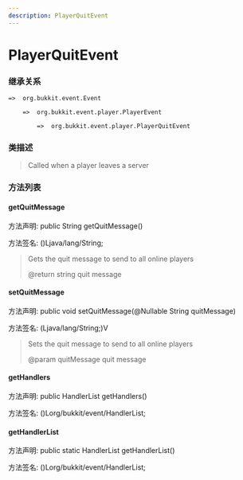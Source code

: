 ```yaml
---
description: PlayerQuitEvent
---
```


# PlayerQuitEvent

### 继承关系

    =>  org.bukkit.event.Event

        =>  org.bukkit.event.player.PlayerEvent

            =>  org.bukkit.event.player.PlayerQuitEvent

### 类描述

> Called when a player leaves a server

### 方法列表

#### getQuitMessage

方法声明: public String getQuitMessage()

方法签名: ()Ljava/lang/String;

> Gets the quit message to send to all online players
>
> @return string quit message

#### setQuitMessage

方法声明: public void setQuitMessage(@Nullable String quitMessage)

方法签名: (Ljava/lang/String;)V

> Sets the quit message to send to all online players
>
> @param quitMessage quit message

#### getHandlers

方法声明: public HandlerList getHandlers()

方法签名: ()Lorg/bukkit/event/HandlerList;

#### getHandlerList

方法声明: public static HandlerList getHandlerList()

方法签名: ()Lorg/bukkit/event/HandlerList;